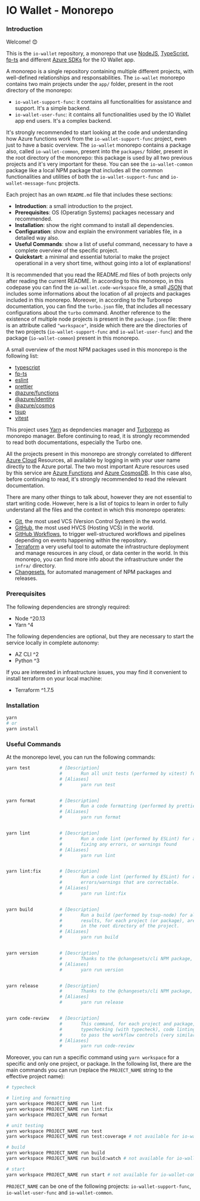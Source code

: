 # IO Wallet - Monorepo

### Introduction

Welcome! 😊

This is the `io-wallet` repository, a monorepo that use [NodeJS](https://nodejs.org/), [TypeScript](https://www.typescriptlang.org/), [fp-ts](https://gcanti.github.io/fp-ts/) and different [Azure SDKs](https://azure.github.io/azure-sdk/#javascript) for the IO Wallet app.

A monorepo is a single repository containing multiple different projects, with well-defined relationships and responsabilities. The `io-wallet` monorepo contains two main projects under the `app/` folder, present in the root directory of the monorepo:

- `io-wallet-support-func`: it contains all functionalities for assistance and support. It's a simple backend.
- `io-wallet-user-func`: it contains all functionalities used by the IO Wallet app end users. It's a complex backend.

It's strongly recommended to start looking at the code and understanding how Azure functions work from the `io-wallet-support-func` project, even just to have a basic overview. The `io-wallet` monorepo contains a package also, called `io-wallet-common`, present into the `packages/` folder, present in the root directory of the monorepo: this package is used by all two previous projects and it's very important for these. You can see the `io-wallet-common` package like a local NPM package that includes all the common functionalities and utilities of both the `io-wallet-support-func` and `io-wallet-message-func` projects.

Each project has an own `README.md` file that includes these sections:

- **Introduction**: a small introduction to the project.
- **Prerequisites**: OS (Operatign Systems) packages necessary and recommended.
- **Installation**: show the right command to install all dependencies.
- **Configuration**: show and explain the environment variables file, in a detailed way also.
- **Useful Commands**: show a list of useful command, necessary to have a complete overview of the specific project.
- **Quickstart**: a minimal and essential tutorial to make the project operational in a very short time, without going into a lot of explanations!

It is recommended that you read the README.md files of both projects only after reading the current README. In according to this monorepo, in this codepase you can find the `io-wallet.code-workspace` file, a small [JSON](https://www.json.org/) that includes some informations about the location of all projects and packages included in this monorepo. Moreover, in according to the Turborepo documentation, you can find the `turbo.json` file, that includes all necessary configurations about the `turbo` command. Another reference to the existence of multiple node projects is present in the `package.json` file: there is an attribute called `"workspace"`, inside which there are the directories of the two projects (`io-wallet-support-func` and `io-wallet-user-func`) and the package (`io-wallet-common`) present in this monorepo.

A small overview of the most NPM packages used in this monorepo is the following list:

- [typescript](https://classic.yarnpkg.com/en/package/typescript)
- [fp-ts](https://classic.yarnpkg.com/en/package/fp-ts)
- [eslint](https://classic.yarnpkg.com/en/package/eslint)
- [prettier](https://classic.yarnpkg.com/en/package/prettier)
- [@azure/functions](https://classic.yarnpkg.com/en/package/@azure/functions)
- [@azure/identity](https://classic.yarnpkg.com/en/package/@azure/identity)
- [@azure/cosmos](https://classic.yarnpkg.com/en/package/@azure/cosmos)
- [tsup](https://classic.yarnpkg.com/en/package/tsup)
- [vitest](https://classic.yarnpkg.com/en/package/vitest)

This project uses [Yarn](https://classic.yarnpkg.com/) as depndencies manager and [Turborepo](https://turbo.build/repo/docs) as monorepo manager. Before continuing to read, it is strongly recommended to read both documentations, especially the Turbo one.

All the projects present in this monorepo are strongly correlated to different [Azure Cloud](https://learn.microsoft.com/en-us/azure/?product=popular) Resources, all available by logging in with your user name directly to the Azure portal. The two most important Azure resources used by this service are [Azure Functions](https://learn.microsoft.com/en-us/azure/azure-functions/) and [Azure CosmosDB](https://learn.microsoft.com/en-us/azure/cosmos-db/). In this case also, before continuing to read, it's strongly recommended to read the relevant documentation.

There are many other things to talk about, however they are not essential to start writing code. However, here is a list of topics to learn in order to fully understand all the files and the context in which this monorepo operates:

- [Git](https://git-scm.com/), the most used VCS (Version Control System) in the world.
- [GitHub](https://github.com/), the most used HVCS (Hosting VCS) in the world.
- [GitHub Workflows](https://docs.github.com/en/actions/writing-workflows), to trigger well-structured workflows and pipelines depending on events happening within the repository.
- [Terraform](https://www.terraform.io/) a very useful tool to automate the infrastructure deployment and manage resources in any cloud, or data center in the world. In this monorepo, you can find more info about the infrastructure under the `infra/` directory.
- [Changesets](https://github.com/changesets/changesets/tree/main#readme), for automated management of NPM packages and releases.

### Prerequisites

The following dependencies are strongly required:

- Node ^20.13
- Yarn ^4

The following dependencies are optional, but they are necessary to start the service locally in complete autonomy:

- AZ CLI ^2
- Python ^3

If you are interested in infrastructure issues, you may find it convenient to install terraform on your local machine:

- Terraform ^1.7.5

### Installation

```bash
yarn
# or
yarn install
```

### Useful Commands

At the monorepo level, you can run the following commands:

```bash
yarn test           # [Description]
                    #       Run all unit tests (performed by vitest) for all projects and packages
                    # [Aliases]
                    #       yarn run test


yarn format         # [Description]
                    #       Run a code formatting (performed by prettier) for all projects and pakcages.
                    # [Aliases]
                    #       yarn run format


yarn lint           # [Description]
                    #       Run a code lint (performed by ESLint) for all projects and pakcages, but without
                    #       fixing any errors, or warnings found
                    # [Aliases]
                    #       yarn run lint


yarn lint:fix       # [Description]
                    #       Run a code lint (performed by ESLint) for all projects and pakcages, trying to fix any
                    #       errors/warnings that are correctable.
                    # [Aliases]
                    #       yarn run lint:fix


yarn build          # [Description]
                    #       Run a build (performed by tsup-node) for all projects and packages. The build
                    #       results, for each project (or package), are stored under the dist/ directory,
                    #       in the root directory of the project.
                    # [Aliases]
                    #       yarn run build


yarn version        # [Description]
                    #       Thanks to the @changesets/cli NPM package, this command updates all the package present in the package.json file.
                    # [Aliases]
                    #       yarn run version


yarn release        # [Description]
                    #       Thanks to the @changesets/cli NPM package, you can generate in a easy way consistent versions of your packages.
                    # [Aliases]
                    #       yarn run release


yarn code-review    # [Description]
                    #       This command, for each project and package, runs a kind of "pipeline" (in a local environment) with the following steps:
                    #       typechecking (with typecheck), code linting (with eslint) and unit testing (with vitest). This is a very useful command
                    #       to pass the workflow controls (very similar) when you create a PR, or push new code in an existing PR.
                    # [Aliases]
                    #       yarn run code-review
```

Moreover, you can run a specific command using `yarn workspace` for a specific and only one project, or package. In the following list, there are the main commands you can run (replace the `PROJECT_NAME` string to the effective project name):

```bash
# typecheck

# linting and formatting
yarn workspace PROJECT_NAME run lint
yarn workspace PROJECT_NAME run lint:fix
yarn workspace PROJECT_NAME run format

# unit testing
yarn workspace PROJECT_NAME run test
yarn workspace PROJECT_NAME run test:coverage # not available for io-wallet-common

# build
yarn workspace PROJECT_NAME run build
yarn workspace PROJECT_NAME run build:watch # not available for io-wallet-common

# start
yarn workspace PROJECT_NAME run start # not available for io-wallet-common
```

`PROJECT_NAME` can be one of the following projects: `io-wallet-support-func`, `io-wallet-user-func` and `io-wallet-common`.

